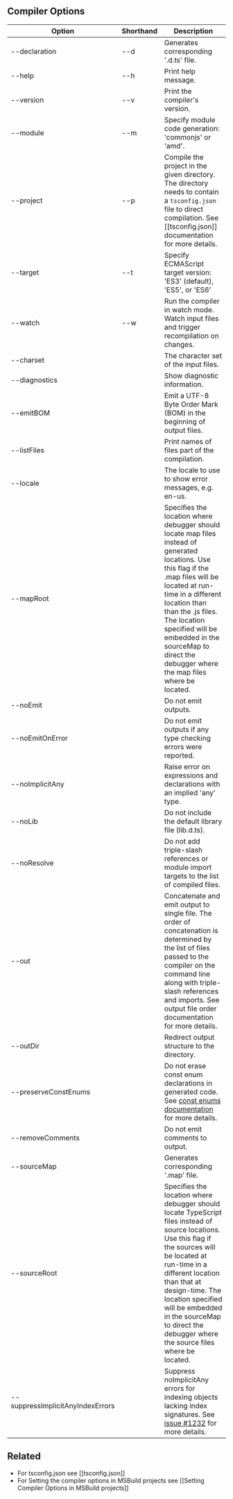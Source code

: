 ## Compiler Options
Option | Shorthand | Description
--------|-------|--------------
--declaration | --d | Generates corresponding '.d.ts' file.
--help | --h | Print help message.
--version | --v | Print the compiler's version.
--module | --m | Specify module code generation: 'commonjs' or 'amd'.
--project | --p | Compile the project in the given directory. The directory needs to contain a `tsconfig.json` file to direct compilation. See [[tsconfig.json]] documentation for more details.
--target | --t | Specify ECMAScript target version: 'ES3' (default), 'ES5', or 'ES6'
--watch | --w | Run the compiler in watch mode. Watch input files and trigger recompilation on changes.
--charset | | The character set of the input files.
--diagnostics | | Show diagnostic information.
--emitBOM | | Emit a UTF-8 Byte Order Mark (BOM) in the beginning of output files.
--listFiles | | Print names of files part of the compilation.
--locale | | The locale to use to show error messages, e.g. en-us.
--mapRoot | | Specifies the location where debugger should locate map files instead of generated locations. Use this flag if the .map files will be located at run-time in a different location than than the .js files. The location specified will be embedded in the sourceMap to direct the debugger where the map files where be located.
--noEmit | | Do not emit outputs.
--noEmitOnError | | Do not emit outputs if any type checking errors were reported.
--noImplicitAny | | Raise error on expressions and declarations with an implied 'any' type.
--noLib | | Do not include the default library file (lib.d.ts).
--noResolve | | Do not add triple-slash references or module import targets to the list of compiled files.
--out | | Concatenate and emit output to single file. The order of concatenation is determined by the list of files passed to the compiler on the command line along with triple-slash references and imports. See output file order documentation for more details.
--outDir | | Redirect output structure to the directory.
--preserveConstEnums | | Do not erase const enum declarations in generated code. See [const enums documentation](https://github.com/Microsoft/TypeScript/blob/master/doc/spec.md#94-constant-enum-declarations) for more details.
--removeComments | | Do not emit comments to output.
--sourceMap | | Generates corresponding '.map' file.
--sourceRoot | | Specifies the location where debugger should locate TypeScript files instead of source locations. Use this flag if the sources will be located at run-time in a different location than that at design-time. The location specified will be embedded in the sourceMap to direct the debugger where the source files where be located.
--suppressImplicitAnyIndexErrors | | Suppress noImplicitAny errors for indexing objects lacking index signatures. See [issue #1232](https://github.com/Microsoft/TypeScript/issues/1232#issuecomment-64510362) for more details.

## Related 
 - For tsconfig.json see [[tsconfig.json]]
 - For Setting the compiler options in MSBuild projects see [[Setting Compiler Options in MSBuild projects]]

